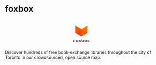 # foxbox

<h1 align="center">
  <img src="https://github.com/hugolynch/foxbox/blob/master/www/assets/logo.png" alt="foxbox logo">
</h1>


Discover hundreds of free book-exchange libraries throughout the city of Toronto in our crowdsourced, open source map.
